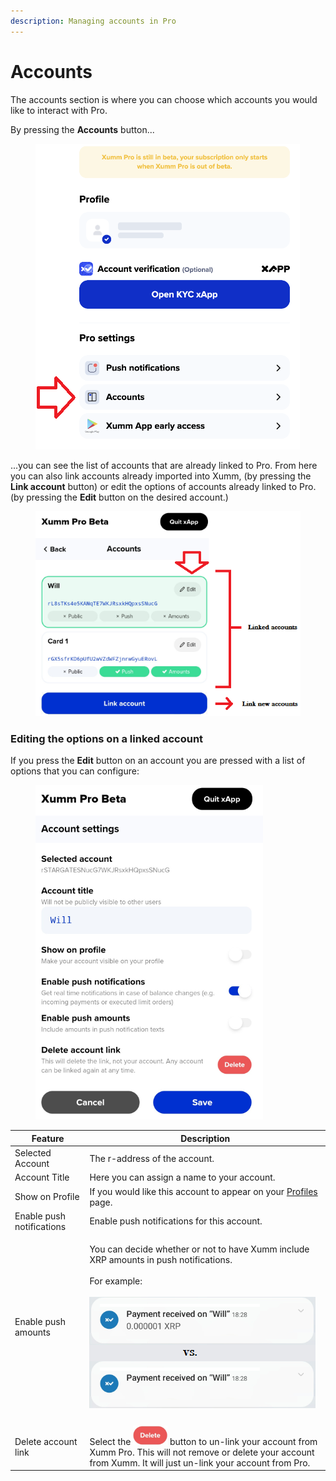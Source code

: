```yaml
---
description: Managing accounts in Pro
---
```


# Accounts

The accounts section is where you can choose which accounts you would like to interact with Pro.

By pressing the **Accounts** button... &#x20;

<figure><img src="../../.gitbook/assets/Pro - Accounts option.png" alt=""><figcaption></figcaption></figure>

...you can see the list of accounts that are already linked to Pro. From here you can also link accounts already imported into Xumm, (by pressing the **Link account** button) or edit the options of accounts already linked to Pro. (by pressing the **Edit** button on the desired account.)

<figure><img src="../../.gitbook/assets/Pro - Accounts -Link account.png" alt=""><figcaption></figcaption></figure>

### Editing the options on a linked account

If you press the **Edit** button on an account you are pressed with a list of options that you can configure:

<figure><img src="../../.gitbook/assets/Pro - Accounts - Account Settings scren.png" alt=""><figcaption></figcaption></figure>

| Feature                   | Description                                                                                                                                                                                                                         |
| ------------------------- | ----------------------------------------------------------------------------------------------------------------------------------------------------------------------------------------------------------------------------------- |
| Selected Account          | The r-address of the account.                                                                                                                                                                                                       |
| Account Title             | Here you can assign a name to your account.                                                                                                                                                                                         |
| Show on Profile           | If you would like this account to appear on your [Profiles](../all-about-xumm-pro/features-of-pro/profiles/all-about-profiles.md) page.                                                                                             |
| Enable push notifications | Enable push notifications for this account.                                                                                                                                                                                         |
| Enable push amounts       | <p>You can decide whether or not to have Xumm include XRP amounts in push notifications. <br><br>For example:<br><br><img src="../../.gitbook/assets/image (3).png" alt=""></p>                                                     |
|                           |                                                                                                                                                                                                                                     |
| Delete account link       | Select the <img src="../../.gitbook/assets/image (2).png" alt="" data-size="line"> button to un-link your account from Xumm Pro. This will not remove or delete your account from Xumm. It will just un-link your account from Pro. |

